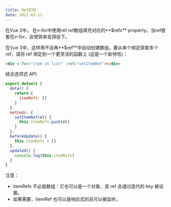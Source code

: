 ```yaml
---
title: Ref区别
date: 2021-03-11
---
```



在Vue 2中， 在v-for中使用ref ref数组填充对应的**$refs** property。当ref嵌套在v-for，会使效率变得低下。

在Vue 3中，这样用不会再**$ref**中自动创建数组。要从单个绑定获取多个 ref，请将 ref 绑定到一个更灵活的函数上 (这是一个新特性)：

```html
<div v-for="item in list" :ref="setItemRef"></div>
```

结合选项式 API:
```js
export default {
  data() {
    return {
      itemRefs: []
    }
  },
  methods: {
    setItemRef(el) {
      this.itemRefs.push(el)
    }
  },
  beforeUpdate() {
    this.itemRefs = []
  },
  updated() {
    console.log(this.itemRefs)
  }
}
```
注意： 
* itemRefs 不必是数组：它也可以是一个对象，其 ref 会通过迭代的 key 被设置。
* 如果需要，itemRef 也可以是响应式的且可以被监听。

